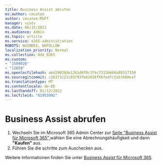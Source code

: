 ```yaml
---
title: Business Assist abrufen
ms.author: cmcatee
author: cmcatee-MSFT
manager: scotv
ms.date: 06/15/2021
ms.audience: Admin
ms.topic: article
ms.service: o365-administration
ROBOTS: NOINDEX, NOFOLLOW
localization_priority: Normal
ms.collection: Adm_O365
ms.custom:
- "1500026"
- "11658"
ms.openlocfilehash: abd2902b8e1261d9f0c3fbc7315b668a88317350
ms.sourcegitcommit: c26373c21c837937b41026f56fedfc51b7b80ea7
ms.translationtype: MT
ms.contentlocale: de-DE
ms.lasthandoff: 01/12/2022
ms.locfileid: "61953092"
---
```

# <a name="get-business-assist"></a>Business Assist abrufen

1. Wechseln Sie im Microsoft 365 Admin Center zur [Seite "Business Assist für Microsoft 365",](https://go.microsoft.com/fwlink/p/?linkid=2158423)wählen Sie eine Abrechnungshäufigkeit und dann **"Kaufen"** aus.
2. Führen Sie die schritte zum Auschecken aus.

Weitere Informationen finden Sie unter [Business Assist für Microsoft 365](https://docs.microsoft.com/microsoft-365/admin/misc/business-assist).